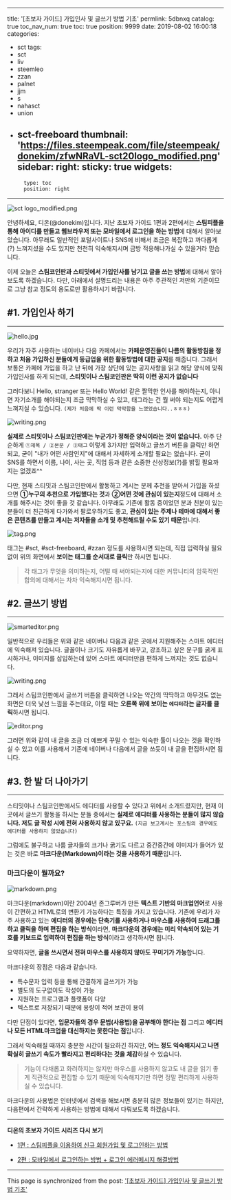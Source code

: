 
---
title: '[초보자 가이드] 가입인사 및 글쓰기 방법 기초'
permlink: 5dbnxq
catalog: true
toc_nav_num: true
toc: true
position: 9999
date: 2019-08-02 16:00:18
categories:
- sct
tags:
- sct
- liv
- steemleo
- zzan
- palnet
- jjm
- s
- nahasct
- union
- sct-freeboard
thumbnail: 'https://files.steempeak.com/file/steempeak/donekim/zfwNRaVL-sct20logo_modified.png'
sidebar:
    right:
        sticky: true
widgets:
    -
        type: toc
        position: right
---


![sct logo_modified.png](https://files.steempeak.com/file/steempeak/donekim/zfwNRaVL-sct20logo_modified.png)

안녕하세요, 디온(@donekim)입니다. 지난 초보자 가이드 1편과 2편에서는 **스팀피플을 통해 아이디를 만들고 웹브라우저 또는 모바일에서 로그인을 하는 방법**에 대해서 알아보았습니다. 아무래도 일반적인 포털사이트나 SNS에 비해서 조금은 복잡하고 까다롭게(?) 느껴지셨을 수도 있지만 천천히 익숙해지시며 금방 적응해나가실 수 있을거라 믿습니다.

이제 오늘은 **스팀코인판과 스티밋에서 가입인사를 남기고 글을 쓰는 방법**에 대해서 알아보도록 하겠습니다. 다만, 아래에서 설명드리는 내용은 아주 주관적인 저만의 기준이므로 그냥 참고 정도의 용도로만 활용하시기 바랍니다.

## #1. 가입인사 하기
---

![hello.jpg](https://files.steempeak.com/file/steempeak/donekim/kQpAw5bk-hello.jpg)

우리가 자주 사용하는 네이버나 다음 카페에서는 **카페운영진들이 나름의 활동방침을 정하고 처음 가입하신 분들에게 등급업을 위한 활동방법에 대한 공지**를 해줍니다. 그래서 보통은 카페에 가입을 하고 난 뒤에 가장 상단에 있는 공지사항을 읽고 해당 양식에 맞춰 가입인사를 하게 되는데, **스티밋이나 스팀코인판은 딱히 이런 공지가 없습니다**

그러다보니 Hello, stranger 또는 Hello World! 같은 짤막한 인사를 해야하는지, 아니면 자기소개를 해야되는지 조금 막막하실 수 있고, 태그라는 건 뭘 써야 되는지도 어렵게 느껴지실 수 있습니다. `(제가 처음에 딱 이런 막막함을 느꼈었습니다..ㅎㅎㅎ)`

![writing.png](https://files.steempeak.com/file/steempeak/donekim/RfxCViGR-writing.png)

**실제로 스티밋이나 스팀코인판에는 누군가가 정해준 양식이라는 것이 없습니다.** 아주 단순하게 `①제목 / ②본문 / ③태그` 이렇게 3가지만 입력하고 글쓰기 버튼을 클릭만 하면 되고, 굳이 "내가 어떤 사람인지"에 대해서 자세하게 소개할 필요는 없습니다.
굳이 SNS를 하면서 이름, 나이, 사는 곳, 직업 등과 같은 소중한 신상정보(?)를 밝힐 필요까지는 없겠죠^^

다만, 현재 스티밋과 스팀코인판에서 활동하고 계시는 분께 추천을 받아서 가입을 하셨으면 **①누구의 추천으로 가입했다는 것**과 **②어떤 것에 관심이 있는지**정도에 대해서 소개를 해주시는 것이 좋을 것 같습니다. 아무래도 기존에 활동 중이었던 분과 친분이 있는 분들이 더 친근하게 다가와서 팔로우하기도 좋고, **관심이 있는 주제나 테마에 대해서 좋은 콘텐츠를 만들고 계시는 저자들을 소개 및 추천해드릴 수도 있기 때문**입니다. 

![tag.png](https://files.steempeak.com/file/steempeak/donekim/oXCQEivc-tag.png)

태그는 #sct, #sct-freeboard, #zzan 정도를 사용하시면 되는데, 직접 입력하실 필요없이 위의 화면에서 **보이는 태그를 순서대로 클릭**만 하시면 됩니다. 

> 각 태그가 무엇을 의미하는지, 어떨 때 써야되는지에 대한 커뮤니티의 암묵적인 합의에 대해서는 차차 익숙해지시면 됩니다.


 

## #2. 글쓰기 방법
---
![smarteditor.png](https://files.steempeak.com/file/steempeak/donekim/MmbFTnBb-smarteditor.png)

일반적으로 우리들은 위와 같은 네이버나 다음과 같은 곳에서 지원해주는 스마트 에디터에 익숙해져 있습니다. 글꼴이나 크기도 자유롭게 바꾸고, 강조하고 싶은 문구를 굵게 표시하거나, 이미지를 삽입하는데 있어 스마트 에디터만큼 편하게 느껴지는 것도 없습니다.

![writing.png](https://files.steempeak.com/file/steempeak/donekim/RfxCViGR-writing.png)

그래서 스팀코인판에서 글쓰기 버튼을 클릭하면 나오는 약간의 딱딱하고 아무것도 없는 화면은 더욱 낯선 느낌을 주는데요, 이럴 때는 **오른쪽 위에 보이는 `에디터`라는 글자를 클릭**하시면 됩니다.

![editor.png](https://files.steempeak.com/file/steempeak/donekim/D5mWez3C-editor.png)

그러면 위와 같이 내 글을 조금 더 예쁘게 꾸밀 수 있는 익숙한 툴이 나오는 것을 확인하실 수 있고 이를 사용해서 기존에 네이버나 다음에서 글을 쓰듯이 내 글을 편집하시면 됩니다. 

## #3. 한 발 더 나아가기
---
스티밋이나 스팀코인판에서도 에디터를 사용할 수 있다고 위에서 소개드렸지만, 현재 이 곳에서 글쓰기 활동을 하시는 분들 중에서는 **실제로 에디터를 사용하는 분들이 많지 않습니다. 저도 글 작성 시에 전혀 사용하지 않고 있구요.** `(지금 보고계시는 포스팅의 경우에도 에디터를 사용하지 않았습니다)`

그럼에도 불구하고 나름 글자들의 크기나 굵기도 다르고 중간중간에 이미지가 들어가 있는 것은 바로 **마크다운(Markdown)이라는 것을 사용하기 때문**입니다.

### 마크다운이 뭘까요?

![markdown.png](https://files.steempeak.com/file/steempeak/donekim/0DzK1bxT-markdown.png)

마크다운(markdown)이란 2004년 존그루버가 만든 **텍스트 기반의 마크업언어**로 사용이 간편하고 HTML로의 변환기 가능하다는 특징을 가지고 있습니다. 기존에 우리가 자주 사용하고 있는 **에디터의 경우에는 단축기를 사용하거나 마우스를 사용하여 드래그를 하고 클릭을 하며 편집을 하는 방식**이라면, **마크다운의 경우에는 미리 약속되어 있는 기호를 키보드로 입력하여 편집을 하는 방식**이라고 생각하시면 됩니다.

요약하자면, **글을 쓰시면서 전혀 마우스를 사용하지 않아도 꾸미기가 가능**합니다.

마크다운의 장점은 다음과 같습니다.
- 특수문자 입력 등을 통해 간결하게 글쓰기가 가능
- 별도의 도구없이도 작성이 가능
- 지원하는 프로그램과 플랫폼이 다양
- 텍스트로 저장되기 때문에 용량이 적어 보관이 용이

다만 단점이 있다면, **입문자들의 경우 문법(사용법)을 공부해야 한다는 점** 그리고 **에디터나 모든 HTML마크업을 대신하지는 못한다는 점**입니다. 

그래서 익숙해질 때까지 충분한 시간이 필요하긴 하지만, **어느 정도 익숙해지시고 나면 확실히 글쓰기 속도가 빨라지고 편리하다는 것을 체감**하실 수 있습니다. 

> 기능이 다채롭고 화려하지는 않지만 마우스를 사용하지 않고도 내 글을 읽기 좋게 직관적으로 편집할 수 있기 때문에 익숙해지기만 하면 정말 편리하게 사용하실 수 있습니다.


마크다운의 사용법은 인터넷에서 검색을 해보시면 충분히 많은 정보들이 있기는 하지만, 다음편에서 간략하게 사용하는 방법에 대해서 다뤄보도록 하겠습니다. 




---


**디온의 초보자 가이드 시리즈 다시 보기**

- [1편 : 스팀피플을 이용하여 신규 회원가입 및 로그인하는 방법](https://www.steemcoinpan.com/sct/@donekim/3w3smv)

- [2편 : 모바일에서 로그인하는 방법 + 로그인 에러메시지 해결방법](https://www.steemcoinpan.com/sct/@donekim/4p4zdt)

- - -

This page is synchronized from the post: ['[초보자 가이드] 가입인사 및 글쓰기 방법 기초'](https://steemit.com/@donekim/5dbnxq)
